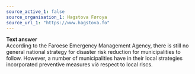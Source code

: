 ```yaml
---
source_active_1: false
source_organisation_1: Hagstova Føroya
source_url_1: "https://www.hagstova.fo"
---
```

<b>Text answer</b>  
According to the Faroese Emergency Management Agency, there is still no general national strategy for disaster risk reduction for municipalities to follow.
However, a number of municipalities have in their local strategies incorporated preventive measures við respect to local riscs.
